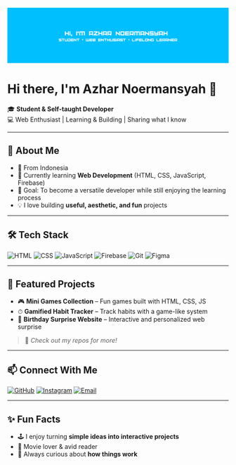 ![Banner](https://raw.githubusercontent.com/jay-lab-tech/jay-lab-tech/main/banner.png)

# Hi there, I'm Azhar Noermansyah 👋

🎓 **Student & Self-taught Developer**  
💻 Web Enthusiast | Learning & Building | Sharing what I know

---

## 🚀 About Me
- 📍 From Indonesia
- 🌱 Currently learning **Web Development** (HTML, CSS, JavaScript, Firebase)
- 🎯 Goal: To become a versatile developer while still enjoying the learning process
- 💡 I love building **useful, aesthetic, and fun** projects

---

## 🛠 Tech Stack
![HTML](https://img.shields.io/badge/HTML-E34F26?logo=html5&logoColor=fff)
![CSS](https://img.shields.io/badge/CSS-1572B6?logo=css3&logoColor=fff)
![JavaScript](https://img.shields.io/badge/JavaScript-F7DF1E?logo=javascript&logoColor=000)
![Firebase](https://img.shields.io/badge/Firebase-FFCA28?logo=firebase&logoColor=000)
![Git](https://img.shields.io/badge/Git-F05032?logo=git&logoColor=fff)
![Figma](https://img.shields.io/badge/Figma-F24E1E?logo=figma&logoColor=fff)

---

## 📌 Featured Projects
- 🎮 **Mini Games Collection** – Fun games built with HTML, CSS, JS  
- ⏱ **Gamified Habit Tracker** – Track habits with a game-like system  
- 🎉 **Birthday Surprise Website** – Interactive and personalized web surprise  

> 🔗 *Check out my repos for more!*

---

## 📫 Connect With Me
[![GitHub](https://img.shields.io/badge/GitHub-181717?logo=github&logoColor=fff)](https://github.com/jay-lab-tech)
[![Instagram](https://img.shields.io/badge/Instagram-E4405F?logo=instagram&logoColor=fff)](https://instagram.com/username)
[![Email](https://img.shields.io/badge/Email-D14836?logo=gmail&logoColor=fff)](mailto:ntkadang269@gmail.com)

---

## ✨ Fun Facts
- 🕹 I enjoy turning **simple ideas into interactive projects**
- 🎥 Movie lover & avid reader
- 🧠 Always curious about **how things work**

